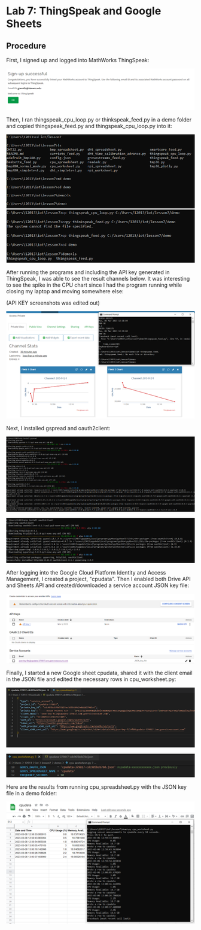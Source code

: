 # Lab 7: ThingSpeak and Google Sheets

## Procedure

First, I signed up and logged into MathWorks ThingSpeak:

![thing speak](../lab7/assets/thingspeak1.PNG)

Then, I ran thingspeak_cpu_loop.py or thinkspeak_feed.py in a demo folder and copied thingspeak_feed.py and thingspeak_cpu_loop.py into it:

![new demo folder](../lab7/assets/newDemoFolder.PNG)
![copied folders into demo](../lab7/assets/demo2.PNG)

After running the programs and including the API key generated in ThingSpeak, I was able to see the result channels below.
It was interesting to see the spike in the CPU chart since I had the program running while closing my laptop and moving somewhere else:

(API KEY screenshots was edited out)

![channel results](../lab7/assets/API3.PNG)

Next, I installed gspread and oauth2client:

![GSpread](../lab7/assets/installGspread.PNG)

![OAuth2Client](../lab7/assets/installOath2client.PNG)

After logging into the Google Cloud Platform Identity and Access Management, I created a project, "cpudata".
Then I enabled both Drive API and Sheets API and created/downloaded a service account JSON key file:

![create account JSON](../lab7/assets/createAPIJSON.PNG)

Finally, I started a new Google sheet cpudata, shared it with the client email in the JSON file and edited the necessary rows in cpu_worksheet.py:

![JSON file screenshot](../lab7/assets/jsonSS.PNG)

![edited file](../lab7/assets/edited_WSpy.PNG)

Here are the results from running cpu_spreadsheet.py with the JSON key file in a demo folder:

![final results](../lab7/assets/results.PNG)
